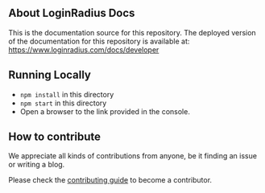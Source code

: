 

## About LoginRadius Docs


This is the documentation source for this repository.
The deployed version of the documentation for this repository is available at:
https://www.loginradius.com/docs/developer

## Running Locally 


- `npm install` in this directory
- `npm start` in this directory
-  Open a browser to the link provided in the console.


## How to contribute

We appreciate all kinds of contributions from anyone, be it finding an issue or writing a blog.

Please check the [contributing guide](CONTRIBUTING.MD) to become a contributor.
